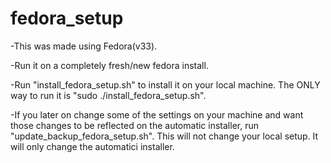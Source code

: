 # fedora_setup
-This was made using Fedora(v33).

-Run it on a completely fresh/new fedora install.

-Run "install_fedora_setup.sh" to install it on your local machine. The ONLY way to run it is "sudo ./install_fedora_setup.sh".

-If you later on change some of the settings on your machine and want those changes to be reflected on the automatic installer, run "update_backup_fedora_setup.sh". This will not change your local setup. It will only change the automatici installer.
